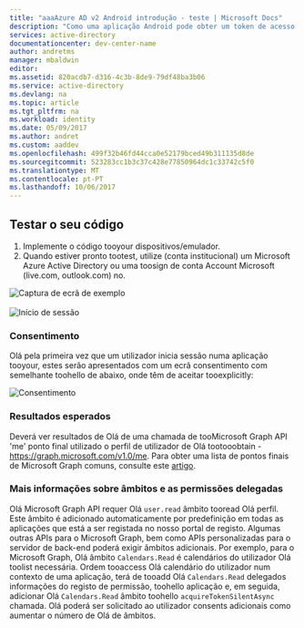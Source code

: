 ```yaml
---
title: "aaaAzure AD v2 Android introdução - teste | Microsoft Docs"
description: "Como uma aplicação Android pode obter um token de acesso e chamar Graph API do Microsoft ou de APIs que necessitam de tokens de acesso a partir do ponto final do Azure Active Directory v2"
services: active-directory
documentationcenter: dev-center-name
author: andretms
manager: mbaldwin
editor: 
ms.assetid: 820acdb7-d316-4c3b-8de9-79df48ba3b06
ms.service: active-directory
ms.devlang: na
ms.topic: article
ms.tgt_pltfrm: na
ms.workload: identity
ms.date: 05/09/2017
ms.author: andret
ms.custom: aaddev
ms.openlocfilehash: 499f32b46fd44cca0e52179bced49b311135d8de
ms.sourcegitcommit: 523283cc1b3c37c428e77850964dc1c33742c5f0
ms.translationtype: MT
ms.contentlocale: pt-PT
ms.lasthandoff: 10/06/2017
---
```

## <a name="test-your-code"></a>Testar o seu código

1. Implemente o código tooyour dispositivos/emulador.
2. Quando estiver pronto tootest, utilize (conta institucional) um Microsoft Azure Active Directory ou uma toosign de conta Account Microsoft (live.com, outlook.com) no. 

![Captura de ecrã de exemplo](media/active-directory-mobileanddesktopapp-android-test/mainwindow.png)
<br/><br/>
![Início de sessão](media/active-directory-mobileanddesktopapp-android-test/usernameandpassword.png)

### <a name="consent"></a>Consentimento
Olá pela primeira vez que um utilizador inicia sessão numa aplicação tooyour, estes serão apresentados com um ecrã consentimento com semelhante toohello de abaixo, onde têm de aceitar tooexplicitly: 

![Consentimento](media/active-directory-mobileanddesktopapp-android-test/androidconsent.png)


### <a name="expected-results"></a>Resultados esperados
Deverá ver resultados de Olá de uma chamada de tooMicrosoft Graph API 'me' ponto final utilizado o perfil de utilizador de Olá tootooobtain - https://graph.microsoft.com/v1.0/me. Para obter uma lista de pontos finais de Microsoft Graph comuns, consulte este [artigo](https://developer.microsoft.com/graph/docs#common-microsoft-graph-queries).

<!--start-collapse-->
### <a name="more-information-about-scopes-and-delegated-permissions"></a>Mais informações sobre âmbitos e as permissões delegadas

Olá Microsoft Graph API requer Olá `user.read` âmbito tooread Olá perfil. Este âmbito é adicionado automaticamente por predefinição em todas as aplicações que está a ser registada no nosso portal de registo. Algumas outras APIs para o Microsoft Graph, bem como APIs personalizadas para o servidor de back-end poderá exigir âmbitos adicionais. Por exemplo, para o Microsoft Graph, Olá âmbito `Calendars.Read` é calendários do utilizador Olá toolist necessária. Ordem tooaccess Olá calendário do utilizador num contexto de uma aplicação, terá de tooadd Olá `Calendars.Read` delegados informações do registo de permissão, toohello aplicação e, em seguida, adicionar Olá `Calendars.Read` âmbito toohello `acquireTokenSilentAsync` chamada. Olá poderá ser solicitado ao utilizador consents adicionais como aumentar o número de Olá de âmbitos.

<!--end-collapse-->
